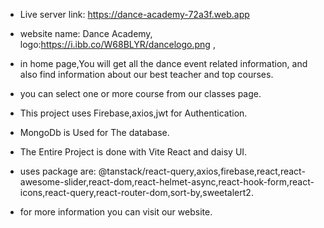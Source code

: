 * Live server link: https://dance-academy-72a3f.web.app
* website name: Dance Academy, logo:https://i.ibb.co/W68BLYR/dancelogo.png ,


* in home page,You will get all the dance event related information, and also find information about our best teacher and top courses.

* you can select one or more course from our classes page.
* This project uses Firebase,axios,jwt for Authentication.
* MongoDb is Used for The database.
* The Entire Project is done with Vite React and daisy UI.

* uses package are: @tanstack/react-query,axios,firebase,react,react-awesome-slider,react-dom,react-helmet-async,react-hook-form,react-icons,react-query,react-router-dom,sort-by,sweetalert2.
* for more information you can visit our website.

<!-- http://localhost:5000/ -->